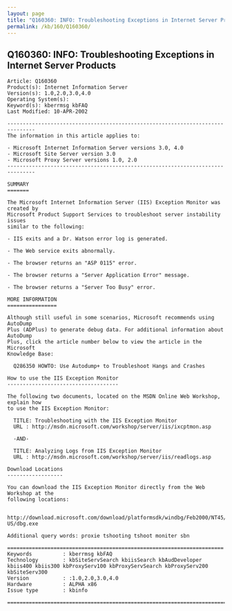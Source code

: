 ```yaml
---
layout: page
title: "Q160360: INFO: Troubleshooting Exceptions in Internet Server Products"
permalink: /kb/160/Q160360/
---
```


## Q160360: INFO: Troubleshooting Exceptions in Internet Server Products

	Article: Q160360
	Product(s): Internet Information Server
	Version(s): 1.0,2.0,3.0,4.0
	Operating System(s): 
	Keyword(s): kberrmsg kbFAQ
	Last Modified: 10-APR-2002
	
	-------------------------------------------------------------------------------
	The information in this article applies to:
	
	- Microsoft Internet Information Server versions 3.0, 4.0 
	- Microsoft Site Server version 3.0 
	- Microsoft Proxy Server versions 1.0, 2.0 
	-------------------------------------------------------------------------------
	
	SUMMARY
	=======
	
	The Microsoft Internet Information Server (IIS) Exception Monitor was created by
	Microsoft Product Support Services to troubleshoot server instability issues
	similar to the following:
	
	- IIS exits and a Dr. Watson error log is generated.
	
	- The Web service exits abnormally.
	
	- The browser returns an "ASP 0115" error.
	
	- The browser returns a "Server Application Error" message.
	
	- The browser returns a "Server Too Busy" error.
	
	MORE INFORMATION
	================
	
	Although still useful in some scenarios, Microsoft recommends using AutoDump
	Plus (ADPlus) to generate debug data. For additional information about AutoDump
	Plus, click the article number below to view the article in the Microsoft
	Knowledge Base:
	
	  Q286350 HOWTO: Use Autodump+ to Troubleshoot Hangs and Crashes
	
	How to use the IIS Exception Monitor
	------------------------------------
	
	The following two documents, located on the MSDN Online Web Workshop, explain how
	to use the IIS Exception Monitor:
	
	  TITLE: Troubleshooting with the IIS Exception Monitor
	  URL : http://msdn.microsoft.com/workshop/server/iis/ixcptmon.asp
	
	  -AND-
	
	  TITLE: Analyzing Logs from IIS Exception Monitor
	  URL : http://msdn.microsoft.com/workshop/server/iis/readlogs.asp
	
	Download Locations
	------------------
	
	You can download the IIS Exception Monitor directly from the Web Workshop at the
	following locations:
	
	  http://download.microsoft.com/download/platformsdk/windbg/Feb2000/NT45/EN-US/dbg.exe
	
	Additional query words: proxie tshooting tshoot moniter sbn
	
	======================================================================
	Keywords          : kberrmsg kbFAQ 
	Technology        : kbSiteServSearch kbiisSearch kbAudDeveloper kbiis400 kbiis300 kbProxyServ100 kbProxyServSearch kbProxyServ200 kbSiteServ300
	Version           : :1.0,2.0,3.0,4.0
	Hardware          : ALPHA x86
	Issue type        : kbinfo
	
	=============================================================================
	

